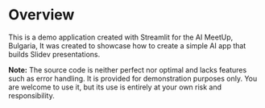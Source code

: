 # Overview
This is a demo application created with Streamlit for the AI MeetUp, Bulgaria, It was created to showcase how to create a simple AI app that builds Slidev presentations.

**Note:** The source code is neither perfect nor optimal and lacks features such as error handling. It is provided for demonstration purposes only. You are welcome to use it, but its use is entirely at your own risk and responsibility.

